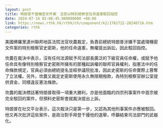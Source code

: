 ```yaml
---
layout: post
title: 特朗普不當機密文件案　法官以特別檢察官任命違憲駁回指控
date: 2024-07-16 02:08:45.000000000 +08:00
link: https://news.rthk.hk/rthk/ch/component/k2/1761722-20240716.htm
categories: rthk
---
```


美國佛羅里達州聯邦地區法院法官坎農裁定，負責前總統特朗普涉嫌不當處理機密文件案的特別檢察官史密斯，他的任命違憲，無權提出訴訟，因此駁回指控。

坎農在裁決中表示，沒有任何法源賦予司法部長廣泛的下級官員任命權，或賦予他任命具有像特別檢察官史密斯所擁有的那種起訴權的聯邦官員權利，指憲法中的任命條款規定，官員必須由總統提名並經參議院批准，因此史密斯的任命實際上篡奪了立法權。另外，坎農又裁定史密斯使用永久無限期撥款，為特別檢察官辦公室提供資金，同樣違反憲法條款。

坎農的裁決標誌著特朗普取得一項重大勝利，亦是他面臨的四宗刑事案件中首宗被完全駁回的案件，但預料史密斯會就裁決提出上訴。

特朗普在社交平台表示，這次裁決只是第一步，又認為其他刑事案件亦應被駁回。他又再次批評這些案件，是政治對手拜登干擾他的選舉，呼籲結束司法部門的武器化。
